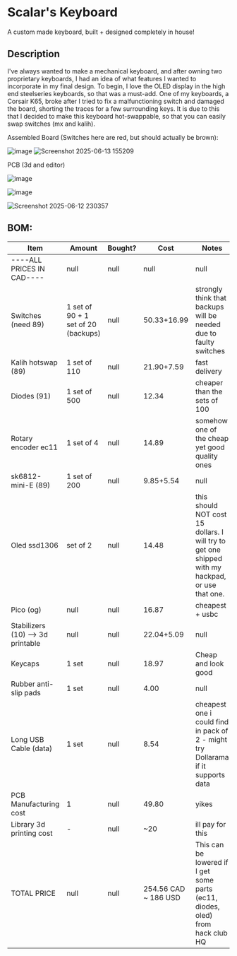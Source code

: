 # Scalar's Keyboard
A custom made keyboard, built + designed completely in house! 

## Description
I've always wanted to make a mechanical keyboard, and after owning two proprietary keyboards, I had an idea of what features I wanted to incorporate in my final design. To begin, I love the OLED display in the high end steelseries keyboards, so that was a must-add. One of my keyboards, a Corsair K65, broke after I tried to fix a malfunctioning switch and damaged the board, shorting the traces for a few surrounding keys. It is due to this that I decided to make this keyboard hot-swappable, so that you can easily swap switches (mx and kalih). 

Assembled Board (Switches here are red, but should actually be brown):

![image](https://github.com/user-attachments/assets/96314946-40e0-4cc4-90c5-58accdf9855d)
![Screenshot 2025-06-13 155209](https://github.com/user-attachments/assets/2fb8cdb9-6dff-47d4-8d1d-1af1cc0c949b)

PCB (3d and editor)

![image](https://github.com/user-attachments/assets/55e41f4b-56f4-427e-9fce-d07670d0b0bb)

![image](https://github.com/user-attachments/assets/b4fdc701-929d-49c5-a624-65f93a84e46d)

![Screenshot 2025-06-12 230357](https://github.com/user-attachments/assets/cd3a7c39-a499-4f46-84cc-f2c2c7571e5d)


## BOM:

| Item                            | Amount                                   | Bought? | Cost       | Notes                                                                                                 | Link                                                                                                                                                                                                                                                 |
|---------------------------------|------------------------------------------|---------|------------|-------------------------------------------------------------------------------------------------------|------------------------------------------------------------------------------------------------------------------------------------------------------------------------------------------------------------------------------------------------------|
| ----ALL PRICES IN CAD----       | null                                      | null     | null        | null                                                                                                   | ----ALL PRICES IN CAD----                                                                                                                                                                                                                           |
| Switches (need 89)             | 1 set of 90 + 1 set of 20 (backups)      | null     | 50.33+16.99| strongly think that backups will be needed due to faulty switches                                    | https://www.amazon.ca/dp/B07X3WKM54?th=1                                                                                                                                                                                                             |
| Kalih hotswap (89)            | 1 set of 110                             | null     | 21.90+7.59 | fast delivery                                                                                         | https://www.amazon.ca/dp/B0BVH3SVHW                                                                                                                                                                                                                 |
| Diodes (91)                    | 1 set of 500                             | null     | 12.34      | cheaper than the sets of 100                                                                         | https://www.amazon.ca/dp/B0CP9LXW6J                                                                                                                                                                                                                 |
| Rotary encoder ec11           | 1 set of 4                               | null     | 14.89      | somehow one of the cheap yet good quality ones                                                       | https://www.amazon.ca/dp/B07GFF3F36                                                                                                                                                                                                                 |
| sk6812-mini-E (89)            | 1 set of 200                             | null     | 9.85+5.54  | null                                                                                                   | https://www.amazon.ca/dp/B0CYBP7RBR                                                                                                                                                                                                                 |
| Oled ssd1306                  | set of 2                                 | null     | 14.48      | this should NOT cost 15 dollars. I will try to get one shipped with my hackpad, or use that one.    | https://www.amazon.ca/dp/B0C7L289Y2                                                                                                                                                                                                                 |
| Pico (og)                     | null                                      | null     | 16.87      | cheapest + usbc                                                                                       | https://www.amazon.ca/dp/B0CDLDTV19                                                                                                                                                                                                                 |
| Stabilizers (10) --> 3d printable| null                                    | null     | 22.04+5.09 | null                                                                                                   | https://www.amazon.ca/dp/B0CTHP7F8M                                                                                                                                                                                                                 |
| Keycaps                        | 1 set                                    | null     | 18.97      | Cheap and look good                                                                                   | https://www.amazon.ca/dp/B0CNXLW2MP                                                                                                                                                                                                                 |
| Rubber anti-slip pads         | 1 set                                    | null     | 4.00       | null                                                                                                   | local dollarama                                                                                                                                                                                                                                     |
| Long USB Cable (data)         | 1 set                                    | null     | 8.54       | cheapest one i could find in pack of 2 - might try Dollarama if it supports data                     | https://www.amazon.ca/dp/B089DM4KDW                                                                                                                                                                                                                 |
| PCB Manufacturing cost        | 1                                        | null     | 49.80      | yikes                                                                                                 | null                                                                                                                                                                                                                                                  |
| Library 3d printing cost      | -                                        | null     | ~20        | ill pay for this                                                                                      | null                                                                                                                                                                                                                                                  |
| TOTAL PRICE                   | null                                      | null     | 254.56 CAD ~ 186 USD     | This can be lowered if I get some parts (ec11, diodes, oled) from hack club HQ                        | null                                                                                                                                                                                                                                                 |
